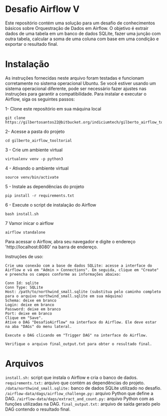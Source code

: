 # Desafio Airflow V

Este repositório contém uma solução para um desafio de conhecimentos básicos sobre Orquestração de Dados em Airflow. O objetivo é extrair dados de uma tabela em um banco de dados SQLite, fazer uma junção com outra tabela, calcular a soma de uma coluna com base em uma condição e exportar o resultado final.

# Instalação

As instruções fornecidas neste arquivo foram testadas e funcionam corretamente no sistema operacional Ubuntu. Se você estiver usando um sistema operacional diferente, pode ser necessário fazer ajustes nas instruções para garantir a compatibilidade.
Para instalar e executar o Airflow, siga os seguintes passos:

1- Clone este repositório em sua máquina local
```
git clone https://gilbertosantos22@bitbucket.org/indiciumtech/gilberto_airflow_tooltorial.git

```

2- Acesse a pasta do projeto
```
cd gilberto_airflow_tooltorial
```

3 - Crie um ambiente virtual
```
virtualenv venv -p python3
```
4 - Ativando o ambiente virtual
```
source venv/bin/activate
```
5 - Instale as dependências do projeto
```
pip install -r requirements.txt
```
6 - Execute o script de instalação do Airflow
```
bash install.sh
```
7 Vamor inicar o airflow
```
airflow standalone
```
Para acessar o Airflow, abra seu navegador e digite o endereço 'http://localhost:8080' na barra de endereço.


Instruções de uso:
```
Crie uma conexão com a base de dados SQLite: acesse a interface do Airflow e vá em "Admin > Connections". Em seguida, clique em "Create" e preencha os campos conforme as informações abaixo:

Conn Id: sqlite
Conn Type: SQLite
Host: /path/to/northwind_small.sqlite (substitua pelo caminho completo para o arquivo northwind_small.sqlite em sua máquina)
Schema: deixe em branco
Login: deixe em branco
Password: deixe em branco
Port: deixe em branco
Clique em "Save".
Ative o DAG "DesafioAirflow" na interface do Airflow. Ele deve estar na aba "DAGs" do menu lateral.

Execute o DAG clicando em "Trigger DAG" na interface do Airflow.

Verifique o arquivo final_output.txt para obter o resultado final.
```

# Arquivos

```install.sh:``` script que instala o Airflow e cria o banco de dados.<br>
```requirements.txt:``` arquivo que contém as dependências do projeto.
```/data/northwind_small.sqlite:``` banco de dados SQLite utilizado no desafio.
```/airflow-data/dags/airflow_challenge.py:``` arquivo Python que define a DAG.
```/airflow-data/dags/extract_and_count.py:``` arquivo Python com as funções utilizadas na DAG.
```final_output.txt:``` arquivo de saída gerado pelo DAG contendo o resultado final.